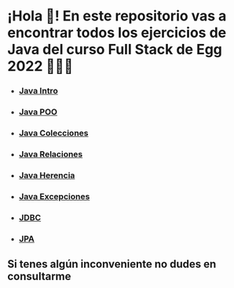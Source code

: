 # ¡Hola 👋! En este repositorio vas a encontrar todos los ejercicios de Java del curso Full Stack de Egg 2022 👨🏻‍💻 

- ### [Java Intro](https://github.com/felipemassera/java-egg-fullstack/tree/main/java-egg-fullstack-main/Java%20Intro)
- ### [Java POO](https://github.com/felipemassera/java-egg-fullstack/tree/main/java-egg-fullstack-main/Java%20POO)
- ### [Java Colecciones](https://github.com/felipemassera/java-egg-fullstack/tree/main/java-egg-fullstack-main/Java%20Colecciones)
- ### [Java Relaciones](https://github.com/felipemassera/java-egg-fullstack/tree/main/java-egg-fullstack-main/Java%20Relaciones)
- ### [Java Herencia](https://github.com/felipemassera/java-egg-fullstack/tree/main/java-egg-fullstack-main/Java%20Herencia)
- ### [Java Excepciones](https://github.com/felipemassera/java-egg-fullstack/tree/main/java-egg-fullstack-main/Java%20Excepciones)
- ### [JDBC](https://github.com/felipemassera/java-egg-fullstack/tree/main/java-egg-fullstack-main/Java%20JDBC/Ejercicios%20Obligatorios/Ejercicio1)
- ### [JPA](https://github.com/felipemassera/java-egg-fullstack/tree/main/java-egg-fullstack-main/Java%20JPA/Ejercicios%20Obligatorios/Ejercicio1)

## Si tenes algún inconveniente no dudes en consultarme
